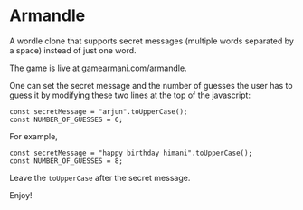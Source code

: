 # Armandle
A wordle clone that supports secret messages (multiple words separated by a space) instead of just one word.

The game is live at gamearmani.com/armandle.

One can set the secret message and the number of guesses the user has to guess it by modifying
these two lines at the top of the javascript:

```
const secretMessage = "arjun".toUpperCase();
const NUMBER_OF_GUESSES = 6;
```

For example,
```
const secretMessage = "happy birthday himani".toUpperCase();
const NUMBER_OF_GUESSES = 8;
```

Leave the `toUpperCase` after the secret message. 

Enjoy!